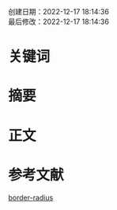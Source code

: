 创建日期：2022-12-17 18:14:36  
最后修改：2022-12-17 18:14:36

# 关键词

# 摘要

# 正文

# 参考文献

[border-radius](https://www.shejiku.net/css-border-radius.html)
